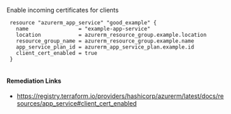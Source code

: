 
Enable incoming certificates for clients

```hcl
 resource "azurerm_app_service" "good_example" {
   name                = "example-app-service"
   location            = azurerm_resource_group.example.location
   resource_group_name = azurerm_resource_group.example.name
   app_service_plan_id = azurerm_app_service_plan.example.id
   client_cert_enabled = true
 }
 
```

#### Remediation Links
 - https://registry.terraform.io/providers/hashicorp/azurerm/latest/docs/resources/app_service#client_cert_enabled

